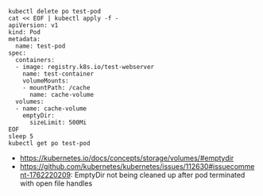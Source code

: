```
kubectl delete po test-pod
cat << EOF | kubectl apply -f -
apiVersion: v1
kind: Pod
metadata:
  name: test-pod
spec:
  containers:
  - image: registry.k8s.io/test-webserver
    name: test-container
    volumeMounts:
    - mountPath: /cache
      name: cache-volume
  volumes:
  - name: cache-volume
    emptyDir:
      sizeLimit: 500Mi
EOF
sleep 5
kubectl get po test-pod
```

- https://kubernetes.io/docs/concepts/storage/volumes/#emptydir
- https://github.com/kubernetes/kubernetes/issues/112630#issuecomment-1762220209: EmptyDir not being cleaned up after pod terminated with open file handles
